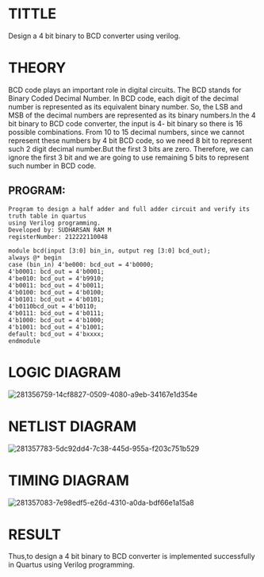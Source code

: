 # TITTLE
Design a 4 bit binary to BCD converter using verilog.

# THEORY
BCD code plays an important role in digital circuits. The BCD stands for Binary Coded Decimal Number. In BCD code, each digit of the decimal number is represented as its equivalent binary number. So, the LSB and MSB of the decimal numbers are represented as its binary numbers.ln the 4 bit binary to BCD code converter, the input is 4- bit binary so there is 16 possible combinations. From 10 to 15 decimal numbers, since we cannot represent these numbers by 4 bit BCD code, so we need 8 bit to represent such 2 digit decimal number.But the first 3 bits are zero. Therefore, we can ignore the first 3 bit and we are going to use remaining 5 bits to represent such number in BCD code.

## PROGRAM:
```
Program to design a half adder and full adder circuit and verify its truth table in quartus
using Verilog programming.
Developed by: SUDHARSAN RAM M
registerNumber: 212222110048
```
```
module bcd(input [3:0] bin_in, output reg [3:0] bcd_out);
always @* begin
case (bin_in) 4'be000: bcd_out = 4'b0000;
4'b0001: bcd_out = 4'b0001;
4'be010: bcd_out = 4'b9910;
4'b0011: bcd_out = 4'b0011;
4'b0100: bcd_out = 4'b0100;
4'b0101: bcd_out = 4'b0101;
4'b0110bcd_out = 4'b0110;
4'b0111: bcd_out = 4'b0111;
4'b1000: bcd_out = 4'b1000;
4'b1001: bcd_out = 4'b1001;
default: bcd_out = 4'bxxxx;
endmodule
```
# LOGIC DIAGRAM
![281356759-14cf8827-0509-4080-a9eb-34167e1d354e](https://github.com/Sudharsanram/Simulation-project--Digital-Electronics/assets/119393980/854546f0-771b-4c40-9b8a-4c393ceadd0d)


# NETLIST DIAGRAM
![281357783-5dc92dd4-7c38-445d-955a-f203c751b529](https://github.com/Sudharsanram/Simulation-project--Digital-Electronics/assets/119393980/9ed4a2c6-5296-4497-8333-11a75e3e5388)


# TIMING DIAGRAM
![281357083-7e98edf5-e26d-4310-a0da-bdf66e1a15a8](https://github.com/Sudharsanram/Simulation-project--Digital-Electronics/assets/119393980/8b8f992d-c83e-4c74-9221-b7c4cfaaa069)



# RESULT
Thus,to design a 4 bit binary to BCD converter is implemented successfully in Quartus using Verilog programming.


